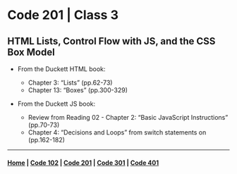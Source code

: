 # Code 201 | Class 3

## HTML Lists, Control Flow with JS, and the CSS Box Model
 - From the Duckett HTML book:
    - Chapter 3: “Lists” (pp.62-73)
    - Chapter 13: “Boxes” (pp.300-329)

 - From the Duckett JS book:
    - Review from Reading 02 - Chapter 2: “Basic JavaScript Instructions” (pp.70-73)
    - Chapter 4: “Decisions and Loops” from switch statements on (pp.162-182)


***

#### [Home](README.md) | [Code 102](102.md) | [Code 201](201.md) | [Code 301](301.md) | [Code 401](401.md)